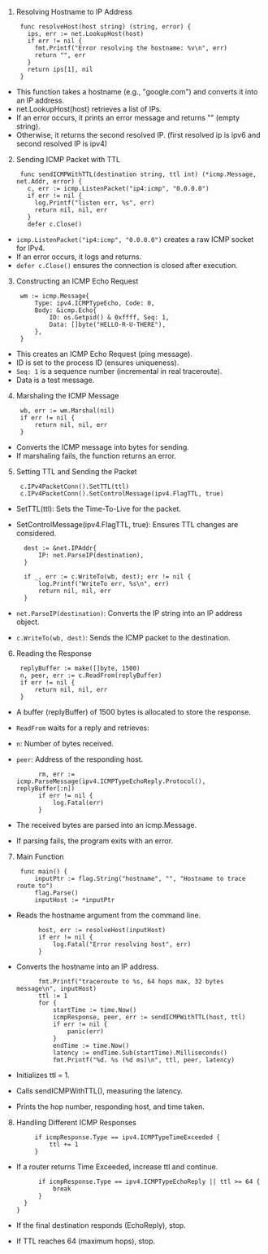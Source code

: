 1. Resolving Hostname to IP Address
   
        func resolveHost(host string) (string, error) {
          ips, err := net.LookupHost(host)
          if err != nil {
            fmt.Printf("Error resolving the hostname: %v\n", err)
            return "", err
          }
          return ips[1], nil
        }
   
- This function takes a hostname (e.g., "google.com") and converts it into an IP address.
- net.LookupHost(host) retrieves a list of IPs.
- If an error occurs, it prints an error message and returns "" (empty string).
- Otherwise, it returns the second resolved IP. (first resolved ip is ipv6 and second resolved IP is ipv4)
2. Sending ICMP Packet with TTL
  
        func sendICMPWithTTL(destination string, ttl int) (*icmp.Message, net.Addr, error) {
          c, err := icmp.ListenPacket("ip4:icmp", "0.0.0.0")
          if err != nil {
            log.Printf("listen err, %s", err)
            return nil, nil, err
          }
          defer c.Close()
  
- `icmp.ListenPacket("ip4:icmp", "0.0.0.0")` creates a raw ICMP socket for IPv4.
- If an error occurs, it logs and returns.
- `defer c.Close()` ensures the connection is closed after execution.
3. Constructing an ICMP Echo Request

      	wm := icmp.Message{
      		Type: ipv4.ICMPTypeEcho, Code: 0,
      		Body: &icmp.Echo{
      			ID: os.Getpid() & 0xffff, Seq: 1,
      			Data: []byte("HELLO-R-U-THERE"),
      		},
      	}
  
- This creates an ICMP Echo Request (ping message).
- ID is set to the process ID (ensures uniqueness).
- `Seq: 1` is a sequence number (incremental in real traceroute).
- Data is a test message.
4. Marshaling the ICMP Message

      	wb, err := wm.Marshal(nil)
      	if err != nil {
      		return nil, nil, err
        }

- Converts the ICMP message into bytes for sending.
- If marshaling fails, the function returns an error.
5. Setting TTL and Sending the Packet

      	c.IPv4PacketConn().SetTTL(ttl)
      	c.IPv4PacketConn().SetControlMessage(ipv4.FlagTTL, true)
- SetTTL(ttl): Sets the Time-To-Live for the packet.
- SetControlMessage(ipv4.FlagTTL, true): Ensures TTL changes are considered.

      	dest := &net.IPAddr{
      		IP: net.ParseIP(destination),
      	}
      
      	if _, err := c.WriteTo(wb, dest); err != nil {
      		log.Printf("WriteTo err, %s\n", err)
      		return nil, nil, err
      	}
- `net.ParseIP(destination)`: Converts the IP string into an IP address object.
- `c.WriteTo(wb, dest)`: Sends the ICMP packet to the destination.
6. Reading the Response

      	replyBuffer := make([]byte, 1500)
      	n, peer, err := c.ReadFrom(replyBuffer)
      	if err != nil {
      		return nil, nil, err
      	}
- A buffer (replyBuffer) of 1500 bytes is allocated to store the response.
- `ReadFrom` waits for a reply and retrieves:
- `n`: Number of bytes received.
- `peer`: Address of the responding host.

        	rm, err := icmp.ParseMessage(ipv4.ICMPTypeEchoReply.Protocol(), replyBuffer[:n])
        	if err != nil {
        		log.Fatal(err)
        	}
- The received bytes are parsed into an icmp.Message.
- If parsing fails, the program exits with an error.
7. Main Function

        func main() {
        	inputPtr := flag.String("hostname", "", "Hostname to trace route to")
        	flag.Parse()
        	inputHost := *inputPtr
- Reads the hostname argument from the command line.

        	host, err := resolveHost(inputHost)
        	if err != nil {
        		log.Fatal("Error resolving host", err)
        	}
- Converts the hostname into an IP address.

        	fmt.Printf("traceroute to %s, 64 hops max, 32 bytes message\n", inputHost)
        	ttl := 1
        	for {
        		startTime := time.Now()
        		icmpResponse, peer, err := sendICMPWithTTL(host, ttl)
        		if err != nil {
        			panic(err)
        		}
        		endTime := time.Now()
        		latency := endTime.Sub(startTime).Milliseconds()
        		fmt.Printf("%d. %s (%d ms)\n", ttl, peer, latency)
- Initializes ttl = 1.
- Calls sendICMPWithTTL(), measuring the latency.
- Prints the hop number, responding host, and time taken.
8. Handling Different ICMP Responses

      		if icmpResponse.Type == ipv4.ICMPTypeTimeExceeded {
      			ttl += 1
      		}
- If a router returns Time Exceeded, increase ttl and continue.

      		if icmpResponse.Type == ipv4.ICMPTypeEchoReply || ttl >= 64 {
      			break
      		}
      	}
      }
- If the final destination responds (EchoReply), stop.
- If TTL reaches 64 (maximum hops), stop.
